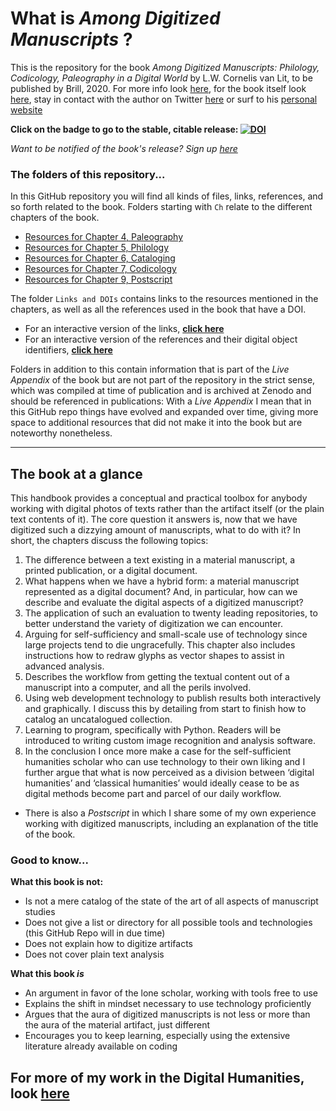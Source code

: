 # What is _Among Digitized Manuscripts_ ?
This is the repository for the book  _Among Digitized Manuscripts: Philology, Codicology, Paleography in a Digital World_ by L.W. Cornelis van Lit, to be published by Brill, 2020. For more info look [here](https://digitalorientalist.github.io/Among-Digitized-Manuscripts/), for the book itself look [here](https://brill.com/view/title/56196?lang=en), stay in contact with the author on Twitter [here](https://www.twitter.com/LWCvL) or surf to his [personal website](http://www.lwcvl.com)

**Click on the badge to go to the stable, citable release: [![DOI](https://zenodo.org/badge/199522017.svg)](https://zenodo.org/badge/latestdoi/199522017)**

_Want to be notified of the book's release? Sign up [here](https://digitalorientalist.github.io/Among-Digitized-Manuscripts/#contact)_

### The folders of this repository...
In this GitHub repository you will find all kinds of files, links, references, and so forth related to the book. 
Folders starting with ```Ch``` relate to the different chapters of the book.
- [Resources for Chapter 4, Paleography](https://github.com/among/digitized-manuscripts/tree/master/Ch4.Vector.Drawing)
- [Resources for Chapter 5, Philology](https://github.com/among/digitized-manuscripts/tree/master/Ch5.Conversion.and.TEI.and.IIIF)
- [Resources for Chapter 6, Cataloging](https://github.com/among/digitized-manuscripts/tree/master/Ch6.Rudolf.Geyer.Catalog)
- [Resources for Chapter 7, Codicology](https://github.com/among/digitized-manuscripts/tree/master/Ch7.Codex.Analyzer)
- [Resources for Chapter 9, Postscript](https://github.com/among/digitized-manuscripts/tree/master/Ch9.Stories)


The folder ```Links and DOIs``` contains links to the resources mentioned in the chapters, as well as all the references used in the book that have a DOI. 

- For an interactive version of the links, [**click here**](https://among.github.io/digitized-manuscripts/Links%20and%20DOIs/WebLinks_Index.html)
- For an interactive version of the references and their digital object identifiers, [**click here**](https://among.github.io/digitized-manuscripts/Links%20and%20DOIs/DOIs_Index.html)

Folders in addition to this contain information that is part of the *Live Appendix* of the book but are not part of the repository in the strict sense, which was compiled at time of publication and is archived at Zenodo and should be referenced in publications: 
With a *Live Appendix* I mean that in this GitHub repo things have evolved and expanded over time, giving more space to additional resources that did not make it into the book but are noteworthy nonetheless.

---

## The book at a glance
This handbook provides a conceptual and practical toolbox for anybody working with digital photos of texts rather than the artifact itself (or the plain text contents of it). The core question it answers is, now that we have digitized such a dizzying amount of manuscripts, what to do with it? In short, the chapters discuss the following topics:
1.	The difference between a text existing in a material manuscript, a printed publication, or a digital document.
2.	What happens when we have a hybrid form: a material manuscript represented as a digital document? And, in particular, how can we describe and evaluate the digital aspects of a digitized manuscript?
3.	The application of such an evaluation to twenty leading repositories, to better understand the variety of digitization we can encounter.
4.	Arguing for self-sufficiency and small-scale use of technology since large projects tend to die ungracefully. This chapter also includes instructions how to redraw glyphs as vector shapes to assist in advanced analysis.
5.	Describes the workflow from getting the textual content out of a manuscript into a computer, and all the perils involved. 
6.	Using web development technology to publish results both interactively and graphically. I discuss this by detailing from start to finish how to catalog an uncatalogued collection.
7.	Learning to program, specifically with Python. Readers will be introduced to writing custom image recognition and analysis software.
8.	In the conclusion I once more make a case for the self-sufficient humanities scholar who can use technology to their own liking and I further argue that what is now perceived as a division between ‘digital humanities’ and ‘classical humanities’ would ideally cease to be as digital methods become part and parcel of our daily workflow.
- There is also a *Postscript* in which I share some of my own experience working with digitized manuscripts, including an explanation of the title of the book.

### Good to know...
**What this book is not:**
- Is not a mere catalog of the state of the art of all aspects of manuscript studies
- Does not give a list or directory for all possible tools and technologies (this GitHub Repo will in due time)
- Does not explain how to digitize artifacts
- Does not cover plain text analysis

**What this book _is_**
- An argument in favor of the lone scholar, working with tools free to use
- Explains the shift in mindset necessary to use technology proficiently
- Argues that the aura of digitized manuscripts is not less or more than the aura of the material artifact, just different
- Encourages you to keep learning, especially using the extensive literature already available on coding

## For more of my work in the Digital Humanities, look [here](http://lwcvl.com/#menuDH)
